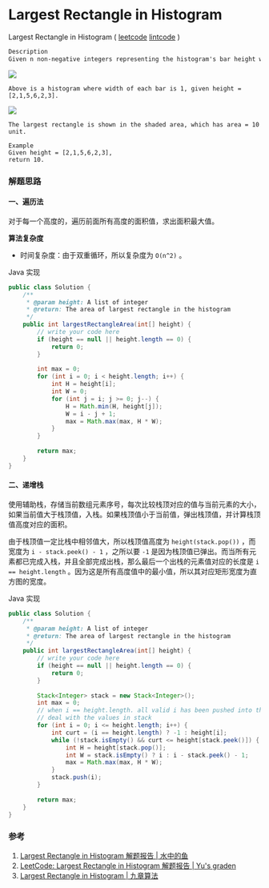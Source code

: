#  Largest Rectangle in Histogram

 Largest Rectangle in Histogram ( [leetcode]() [lintcode](http://www.lintcode.com/en/problem/largest-rectangle-in-histogram/) )

```markdown
Description
Given n non-negative integers representing the histogram's bar height where the width of each bar is 1, find the area of largest rectangle in the histogram.
```

![](http://ww3.sinaimg.cn/mw690/600e6311jw1f7qxhtrqnfj205805oglh.jpg)

```
Above is a histogram where width of each bar is 1, given height = [2,1,5,6,2,3].
```

![](http://ww2.sinaimg.cn/mw690/600e6311jw1f7qxhuelh6j205805oaab.jpg)

```
The largest rectangle is shown in the shaded area, which has area = 10 unit.

Example
Given height = [2,1,5,6,2,3],
return 10.
```

### 解题思路

#### 一、遍历法

对于每一个高度的，遍历前面所有高度的面积值，求出面积最大值。

**算法复杂度**

- 时间复杂度：由于双重循环，所以复杂度为 `O(n^2)` 。

Java 实现

```java
public class Solution {
    /**
     * @param height: A list of integer
     * @return: The area of largest rectangle in the histogram
     */
    public int largestRectangleArea(int[] height) {
        // write your code here
        if (height == null || height.length == 0) {
            return 0;
        }
        
        int max = 0;
        for (int i = 0; i < height.length; i++) {
            int H = height[i];
            int W = 0;
            for (int j = i; j >= 0; j--) {
                H = Math.min(H, height[j]);
                W = i - j + 1;
                max = Math.max(max, H * W);
            }
        }
        
        return max;
    }
}
```



#### 二、递增栈

使用辅助栈，存储当前数组元素序号，每次比较栈顶对应的值与当前元素的大小，如果当前值大于栈顶值，入栈。如果栈顶值小于当前值，弹出栈顶值，并计算栈顶值高度对应的面积。

由于栈顶值一定比栈中相邻值大，所以栈顶值高度为 `height(stack.pop())` ，而宽度为 `i - stack.peek() - 1` ，之所以要 `-1` 是因为栈顶值已弹出。而当所有元素都已完成入栈，并且全部完成出栈，那么最后一个出栈的元素值对应的长度是 `i == height.length` 。因为这是所有高度值中的最小值，所以其对应矩形宽度为直方图的宽度。

Java 实现

```java
public class Solution {
    /**
     * @param height: A list of integer
     * @return: The area of largest rectangle in the histogram
     */
    public int largestRectangleArea(int[] height) {
        // write your code here
        if (height == null || height.length == 0) {
            return 0;
        }
        
        Stack<Integer> stack = new Stack<Integer>();
        int max = 0;
        // when i == height.length. all valid i has been pushed into the stack
        // deal with the values in stack
        for (int i = 0; i <= height.length; i++) {
            int curt = (i == height.length) ? -1 : height[i];
            while (!stack.isEmpty() && curt <= height[stack.peek()]) {
                int H = height[stack.pop()];
                int W = stack.isEmpty() ? i : i - stack.peek() - 1;
                max = Math.max(max, H * W);
            }
            stack.push(i);
        }
        
        return max;
    }
}

```



### 参考

1. [Largest Rectangle in Histogram 解题报告 | 水中的鱼](http://fisherlei.blogspot.jp/2012/12/leetcode-largest-rectangle-in-histogram.html)
2. [LeetCode: Largest Rectangle in Histogram 解题报告 | Yu's graden](http://www.cnblogs.com/yuzhangcmu/p/4191981.html)
3. [Largest Rectangle in Histogram | 九章算法](http://www.jiuzhang.com/solutions/largest-rectangle-in-histogram/)

